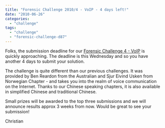 ```yaml
---
title: "Forensic Challenge 2010/4 - VoIP - 4 days left!"
date: "2010-06-26"
categories: 
  - "challenge"
tags: 
  - "challenge"
  - "forensic-challenge-d87"
---
```


Folks, the submission deadline for our [Forensic Challenge 4 - VoIP](https://www.honeynet.org/challenges/2010_4_voip) is quickly approaching. The deadline is this Wednesday and so you have another 4 days to submit your solution.  
  
The challenge is quite different than our previous challenges. It was provided by Ben Reardon from the Australian and Sjur Eivind Usken from Norwegian Chapter - and takes you into the realm of voice communication on the Internet. Thanks to our Chinese speaking chapters, it is also available in simplified Chinese and traditional Chinese.  
  
Small prizes will be awarded to the top three submissions and we will announce results approx 3 weeks from now. Would be great to see your submission!  
  
Christian
